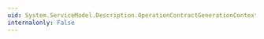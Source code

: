 ```yaml
---
uid: System.ServiceModel.Description.OperationContractGenerationContext.BeginMethod
internalonly: False
---
```

